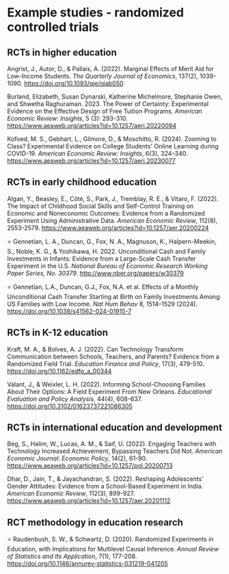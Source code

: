 # Example studies - randomized controlled trials

## RCTs in higher education

Angrist, J., Autor, D., & Pallais, A. (2022). Marginal Effects of Merit Aid for Low-Income Students. *The Quarterly Journal of Economics*, 137(2), 1039-1090. https://doi.org/10.1093/qje/qjab050

Burland, Elizabeth, Susan Dynarski, Katherine Michelmore, Stephanie Owen, and Shwetha Raghuraman. 2023. The Power of Certainty: Experimental Evidence on the Effective Design of Free Tuition Programs. *American Economic Review: Insights*, 5 (3): 293-310. https://www.aeaweb.org/articles?id=10.1257/aeri.20220094

Kofoed, M. S., Gebhart, L., Gilmore, D., & Moschitto, R. (2024). Zooming to Class? Experimental Evidence on College Students' Online Learning during COVID-19. *American Economic Review: Insights*, 6(3), 324–340. https://www.aeaweb.org/articles?id=10.1257/aeri.20230077

## RCTs in early childhood education

Algan, Y., Beasley, E., Côté, S., Park, J., Tremblay, R. E., & Vitaro, F. (2022). The Impact of Childhood Social Skills and Self-Control Training on Economic and Noneconomic Outcomes: Evidence from a Randomized Experiment Using Administrative Data. *American Economic Review*, 112(8), 2553-2579. https://www.aeaweb.org/articles?id=10.1257/aer.20200224 

:star: Gennetian, L. A., Duncan, G., Fox, N. A., Magnuson, K., Halpern-Meekin, S., Noble, K. G., & Yoshikawa, H. 2022. Unconditional Cash and Family Investments in Infants: Evidence from a Large-Scale Cash Transfer Experiment in the U.S. *National Bureau of Economic Research Working Paper Series, No. 30379*. http://www.nber.org/papers/w30379

:star: Gennetian, L.A., Duncan, G.J., Fox, N.A. et al. Effects of a Monthly Unconditional Cash Transfer Starting at Birth on Family Investments Among US Families with Low Income. *Nat Hum Behav* 8, 1514–1529 (2024). https://doi.org/10.1038/s41562-024-01915-7

## RCTs in K-12 education

Kraft, M. A., & Bolves, A. J. (2022). Can Technology Transform Communication between Schools, Teachers, and Parents? Evidence from a Randomized Field Trial. *Education Finance and Policy*, 17(3), 479-510. https://doi.org/10.1162/edfp_a_00344

Valant, J., & Weixler, L. H. (2022). Informing School-Choosing Families About Their Options: A Field Experiment From New Orleans. *Educational Evaluation and Policy Analysis*, 44(4), 608-637. https://doi.org/10.3102/01623737221086305

## RCTs in international education and development

Beg, S., Halim, W., Lucas, A. M., & Saif, U. (2022). Engaging Teachers with Technology Increased Achievement, Bypassing Teachers Did Not. *American Economic Journal: Economic Policy*, 14(2), 61-90. https://www.aeaweb.org/articles?id=10.1257/pol.20200713

Dhar, D., Jain, T., & Jayachandran, S. (2022). Reshaping Adolescents' Gender Attitudes: Evidence from a School-Based Experiment in India. *American Economic Review*, 112(3), 899-927. https://www.aeaweb.org/articles?id=10.1257/aer.20201112

## RCT methodology in education research

:star: Raudenbush, S. W., & Schwartz, D. (2020). Randomized Experiments in Education, with Implications for Multilevel Causal Inference. *Annual Review of Statistics and Its Application*, 7(1), 177-208. https://doi.org/10.1146/annurev-statistics-031219-041205
